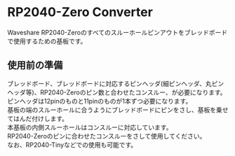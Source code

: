 # RP2040-Zero Converter
Waveshare RP2040-Zeroのすべてのスルーホールピンアウトをブレッドボードで使用するための基板です。  
## 使用前の準備
ブレッドボード、ブレッドボードに対応するピンヘッダ(細ピンヘッダ、丸ピンヘッダ等)、RP2040-Zeroのピン数と合わせたコンスルー、が必要になります。  
ピンヘッダは12pinのものと11pinのものが1本ずつ必要になります。  
基板の端のスルーホールに合うようにブレッドボードにピンをさし、基板を乗せてはんだ付けします。  
本基板の内側スルーホールはコンスルーに対応しています。  
RP2040-Zeroのピンに合わせたコンスルーをさして使用してください。  
なお、RP2040-Tinyなどでの使用も可能です。

